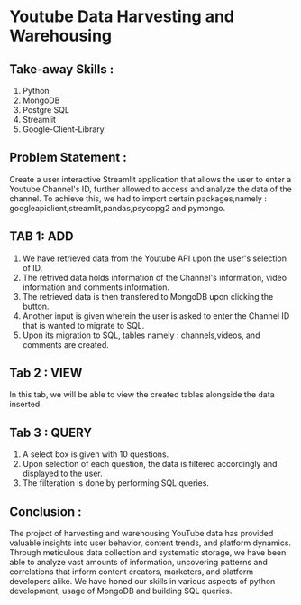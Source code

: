 # Youtube Data Harvesting and Warehousing

## Take-away Skills :
1. Python
2. MongoDB
3. Postgre SQL
4. Streamlit
5. Google-Client-Library

## Problem Statement :
Create a user interactive Streamlit application that allows the user to enter a Youtube Channel's ID, further allowed to access and analyze the data of the channel.
To achieve this, we had to import certain packages,namely : googleapiclient,streamlit,pandas,psycopg2 and pymongo.

## TAB 1: ADD
1. We have retrieved data from the Youtube API upon the user's selection of ID.
2. The retrived data holds information of the Channel's information, video information and comments information.
3. The retrieved data is then transfered to MongoDB upon clicking the button.
4. Another input is given wherein the user is asked to enter the Channel ID that is wanted to migrate to SQL.
5. Upon its migration to SQL, tables namely : channels,videos, and comments are created.

## Tab 2 : VIEW
In this tab, we will be able to view the created tables alongside the data inserted.

## Tab 3 : QUERY
1. A select box is given with 10 questions.
2. Upon selection of each question, the data is filtered accordingly and displayed to the user.
3. The filteration is done by performing SQL queries.

## Conclusion : 
The project of harvesting and warehousing YouTube data has provided valuable insights into user behavior, content trends, and platform dynamics. Through meticulous data collection and systematic storage, we have been able to analyze vast amounts of information, uncovering patterns and correlations that inform content creators, marketers, and platform developers alike. We have honed our skills in various aspects of python development, usage of MongoDB and building SQL queries.


